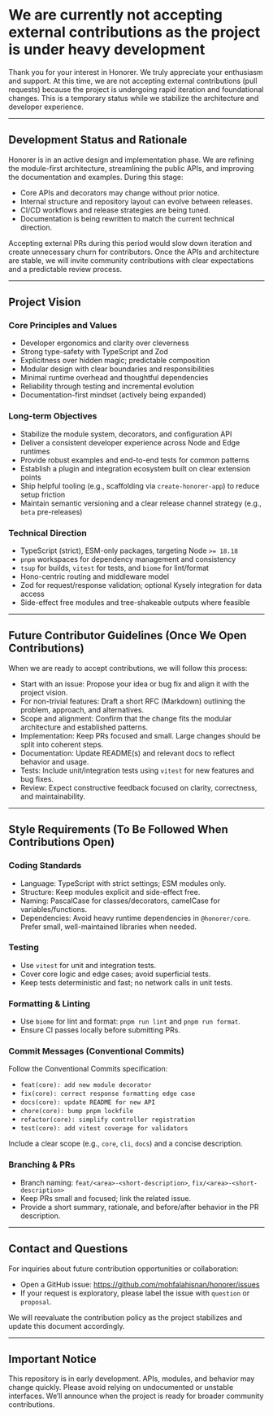 # We are currently not accepting external contributions as the project is under heavy development

Thank you for your interest in Honorer. We truly appreciate your enthusiasm and support. At this time, we are not accepting external contributions (pull requests) because the project is undergoing rapid iteration and foundational changes. This is a temporary status while we stabilize the architecture and developer experience.

---

## Development Status and Rationale

Honorer is in an active design and implementation phase. We are refining the module-first architecture, streamlining the public APIs, and improving the documentation and examples. During this stage:

- Core APIs and decorators may change without prior notice.
- Internal structure and repository layout can evolve between releases.
- CI/CD workflows and release strategies are being tuned.
- Documentation is being rewritten to match the current technical direction.

Accepting external PRs during this period would slow down iteration and create unnecessary churn for contributors. Once the APIs and architecture are stable, we will invite community contributions with clear expectations and a predictable review process.

---

## Project Vision

### Core Principles and Values
- Developer ergonomics and clarity over cleverness
- Strong type-safety with TypeScript and Zod
- Explicitness over hidden magic; predictable composition
- Modular design with clear boundaries and responsibilities
- Minimal runtime overhead and thoughtful dependencies
- Reliability through testing and incremental evolution
- Documentation-first mindset (actively being expanded)

### Long-term Objectives
- Stabilize the module system, decorators, and configuration API
- Deliver a consistent developer experience across Node and Edge runtimes
- Provide robust examples and end-to-end tests for common patterns
- Establish a plugin and integration ecosystem built on clear extension points
- Ship helpful tooling (e.g., scaffolding via `create-honorer-app`) to reduce setup friction
- Maintain semantic versioning and a clear release channel strategy (e.g., `beta` pre-releases)

### Technical Direction
- TypeScript (strict), ESM-only packages, targeting Node `>= 18.18`
- `pnpm` workspaces for dependency management and consistency
- `tsup` for builds, `vitest` for tests, and `biome` for lint/format
- Hono-centric routing and middleware model
- Zod for request/response validation; optional Kysely integration for data access
- Side-effect free modules and tree-shakeable outputs where feasible

---

## Future Contributor Guidelines (Once We Open Contributions)

When we are ready to accept contributions, we will follow this process:

- Start with an issue: Propose your idea or bug fix and align it with the project vision.
- For non-trivial features: Draft a short RFC (Markdown) outlining the problem, approach, and alternatives.
- Scope and alignment: Confirm that the change fits the modular architecture and established patterns.
- Implementation: Keep PRs focused and small. Large changes should be split into coherent steps.
- Documentation: Update README(s) and relevant docs to reflect behavior and usage.
- Tests: Include unit/integration tests using `vitest` for new features and bug fixes.
- Review: Expect constructive feedback focused on clarity, correctness, and maintainability.

---

## Style Requirements (To Be Followed When Contributions Open)

### Coding Standards
- Language: TypeScript with strict settings; ESM modules only.
- Structure: Keep modules explicit and side-effect free.
- Naming: PascalCase for classes/decorators, camelCase for variables/functions.
- Dependencies: Avoid heavy runtime dependencies in `@honorer/core`. Prefer small, well-maintained libraries when needed.

### Testing
- Use `vitest` for unit and integration tests.
- Cover core logic and edge cases; avoid superficial tests.
- Keep tests deterministic and fast; no network calls in unit tests.

### Formatting & Linting
- Use `biome` for lint and format: `pnpm run lint` and `pnpm run format`.
- Ensure CI passes locally before submitting PRs.

### Commit Messages (Conventional Commits)
Follow the Conventional Commits specification:
- `feat(core): add new module decorator`
- `fix(core): correct response formatting edge case`
- `docs(core): update README for new API`
- `chore(core): bump pnpm lockfile`
- `refactor(core): simplify controller registration`
- `test(core): add vitest coverage for validators`

Include a clear scope (e.g., `core`, `cli`, `docs`) and a concise description.

### Branching & PRs
- Branch naming: `feat/<area>-<short-description>`, `fix/<area>-<short-description>`
- Keep PRs small and focused; link the related issue.
- Provide a short summary, rationale, and before/after behavior in the PR description.

---

## Contact and Questions

For inquiries about future contribution opportunities or collaboration:
- Open a GitHub issue: https://github.com/mohfalahisnan/honorer/issues
- If your request is exploratory, please label the issue with `question` or `proposal`.

We will reevaluate the contribution policy as the project stabilizes and update this document accordingly.

---

## Important Notice

This repository is in early development. APIs, modules, and behavior may change quickly. Please avoid relying on undocumented or unstable interfaces. We’ll announce when the project is ready for broader community contributions.